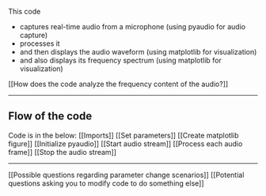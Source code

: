 This code
- captures real-time audio from a microphone (using pyaudio for audio capture)
- processes it
- and then displays the audio waveform (using matplotlib for visualization)
- and also displays its frequency spectrum (using matplotlib for visualization)


[[How does the code analyze the frequency content of the audio?]]

---
## Flow of the code
Code is in the below:
[[Imports]]
[[Set parameters]]
[[Create matplotlib figure]]
[[Initialize pyaudio]]
[[Start audio stream]]
[[Process each audio frame]]
[[Stop the audio stream]]

---
[[Possible questions regarding parameter change scenarios]]
[[Potential questions asking you to modify code to do something else]]